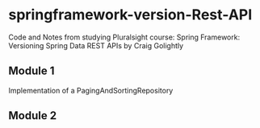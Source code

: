 # springframework-version-Rest-API
Code and Notes from studying Pluralsight course: Spring Framework: Versioning Spring Data REST APIs by Craig Golightly

## Module 1
Implementation of a PagingAndSortingRepository

## Module 2
